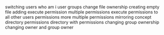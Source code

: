 switching users
who am i
user groups
change file ownership
creating empty file
adding execute permission
multiple permissions
execute permissions to all
other users permissions
more multiple permissions
mirroring concept
directory permissions
directory with permissions
changing group ownership
changing owner and group owner
